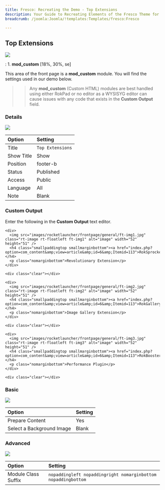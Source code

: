 ```yaml
---
title: Fresco: Recreating the Demo - Top Extensions
description: Your Guide to Recreating Elements of the Fresco Theme for Joomla
breadcrumb: /joomla:Joomla/!templates:Templates/fresco:Fresco

---
```


Top Extensions
----
![][demo]

:   1. **mod_custom** [18%, 30%, se]

This area of the front page is a **mod_custom** module. You will find the settings used in our demo below.

>> Any **mod_custom** (Custom HTML) modules are best handled using either RokPad or no editor as a WYSISYG editor can cause issues with any code that exists in the **Custom Output** field.

### Details
![][demo2]

| Option     | Setting          |  
| :--------- | :--------------- |  
| Title      | `Top Extensions` |  
| Show Title | Show             |  
| Position   | footer-b         |  
| Status     | Published        |  
| Access     | Public           |  
| Language   | All              |  
| Note       | Blank            |  

### Custom Output
Enter the following in the **Custom Output** text editor.

~~~
<div>
  <img src="images/rocketlauncher/frontpage/general/ft-img1.jpg" class="rt-image rt-floatleft ft-img1" alt="image" width="52" height="51" />
  <h4 class="smallpaddingtop smallmarginbottom"><a href="index.php?option=com_content&amp;view=article&amp;id=6&amp;Itemid=113">RokSprocket</a></h4>
  <p class="nomarginbottom">Revolutionary Extension</p>
</div>

<div class="clear"></div>

<div>
  <img src="images/rocketlauncher/frontpage/general/ft-img2.jpg" class="rt-image rt-floatleft ft-img2" alt="image" width="52" height="51" />
  <h4 class="smallpaddingtop smallmarginbottom"><a href="index.php?option=com_content&amp;view=article&amp;id=6&amp;Itemid=113">RokGallery</a></h4>
  <p class="nomarginbottom">Image Gallery Extension</p>
</div>

<div class="clear"></div>

<div>
  <img src="images/rocketlauncher/frontpage/general/ft-img3.jpg" class="rt-image rt-floatleft ft-img3" alt="image" width="52" height="51" />
  <h4 class="smallpaddingtop smallmarginbottom"><a href="index.php?option=com_content&amp;view=article&amp;id=6&amp;Itemid=113">RokBooster</a></h4>
  <p class="nomarginbottom">Performance Plugin</p>
</div>

<div class="clear"></div>
~~~

### Basic
![][demo3]

| Option                    | Setting |  
| :------------------------ | :------ |  
| Prepare Content           | Yes     |  
| Select a Background Image | Blank   |

### Advanced
![][demo4]

| Option              | Setting                                                       |  
| :------------------ | :------------------------------------------------------------ |  
| Module Class Suffix | `nopaddingleft nopaddingright nomarginbottom nopaddingbottom` |  

[demo]: assets/demo_12.jpeg
[demo2]: assets/topext_1.jpeg
[demo3]: assets/topext_2.jpeg
[demo4]: assets/topext_3.jpeg